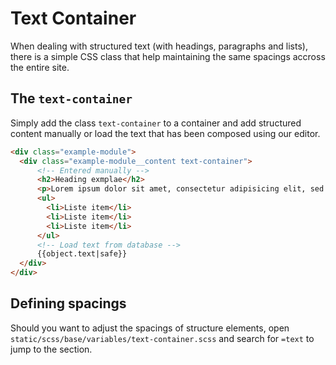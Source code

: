 # Text Container

When dealing with structured text (with headings, paragraphs and lists), there is a simple CSS class that help maintaining the same spacings accross the entire site.

## The `text-container`

Simply add the class `text-container` to a container and add structured content manually or load the text that has been composed using our editor.

```HTML
<div class="example-module">
  <div class="example-module__content text-container">
      <!-- Entered manually -->
      <h2>Heading exmplae</h2>
      <p>Lorem ipsum dolor sit amet, consectetur adipisicing elit, sed do.</p>
      <ul>
        <li>Liste item</li>
        <li>Liste item</li>
        <li>Liste item</li>
      </ul>
      <!-- Load text from database -->
      {{object.text|safe}}
  </div>
</div>
```

## Defining spacings

Should you want to adjust the spacings of structure elements, open `static/scss/base/variables/text-container.scss` and search for `=text` to jump to the section.
